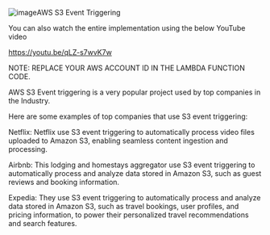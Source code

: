 ![image](https://github.com/user-attachments/assets/6e97b17a-e0cd-4079-a347-4b7cf38274b6)AWS S3 Event Triggering

You can also watch the entire implementation using the below YouTube video

https://youtu.be/qLZ-s7wvK7w

NOTE: REPLACE YOUR AWS ACCOUNT ID IN THE LAMBDA FUNCTION CODE.

AWS S3 Event triggering is a very popular project used by top companies in the Industry.

Here are some examples of top companies that use S3 event triggering:

Netflix: Netflix use S3 event triggering to automatically process video files uploaded to Amazon S3, enabling seamless content ingestion and processing.

Airbnb: This lodging and homestays aggregator use S3 event triggering to automatically process and analyze data stored in Amazon S3, such as guest reviews and booking information.

Expedia: They use S3 event triggering to automatically process and analyze data stored in Amazon S3, such as travel bookings, user profiles, and pricing information, to power their personalized travel recommendations and search features.

